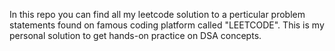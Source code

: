 In this repo you can find all my leetcode solution to a perticular problem statements found on famous coding platform called "LEETCODE". This is my personal solution to get hands-on practice on DSA concepts.
